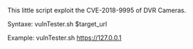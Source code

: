 This little script exploit the CVE-2018-9995 of DVR Cameras.

Syntaxe:
vulnTester.sh $target_url

Example:
vulnTester.sh https://127.0.0.1
